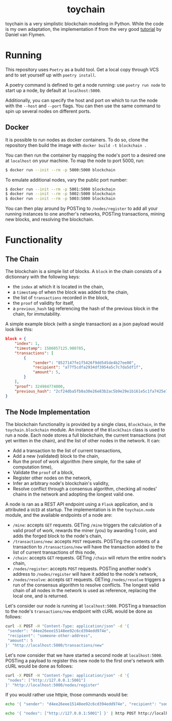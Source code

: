 <h1 align="center">
  <b>toychain</b>
</h1>

toychain is a very simplistic blockchain modeling in Python.
While the code is my own adaptation, the implementation if from the very good [tutorial][tutorial_link] by Daniel van Flymen.

# Running

This repository uses `Poetry` as a build tool.
Get a local copy through VCS and to set yourself up with `poetry install`.

A poetry command is defined to get a node running: use `poetry run node` to start up a node, by default at `localhost:5000`.

Additionally, you can specify the host and port on which to run the node with the `--host` and `--port` flags.
You can then use the same command to spin up several nodes on different ports.

## Docker

It is possible to run nodes as docker containers.
To do so, clone the repository then build the image with `docker build -t blockchain .`

You can then run the container by mapping the node's port to a desired one at `localhost` on your machine.
To map the node to port 5000, run:
```bash
$ docker run --init --rm -p 5000:5000 blockchain
```

To emulate additional nodes, vary the public port number:
```bash
$ docker run --init --rm -p 5001:5000 blockchain
$ docker run --init --rm -p 5002:5000 blockchain
$ docker run --init --rm -p 5003:5000 blockchain
```

You can then play around by POSTing to `/nodes/register` to add all your running instances to one another's networks, POSTing transactions, mining new blocks, and resolving the blockchain.

# Functionality

## The Chain

The blockchain is a simple list of blocks.
A `block` in the chain consists of a dictionnary with the following keys:
- the `index` at which it is located in the chain,
- a `timestamp` of when the block was added to the chain,
- the list of `transactions` recorded in the block,
- the `proof` of validity for itself,
- a `previous_hash` tag referencing the hash of the previous block in the chain, for immutability.

A simple example block (with a single transaction) as a json payload would look like this:
```json
block = {
    "index": 1,
    "timestamp": 1506057125.900785,
    "transactions": [
        {
            "sender": "8527147fe1f5426f9dd545de4b27ee00",
            "recipient": "a77f5cdfa2934df3954a5c7c7da5df1f",
            "amount": 5,
        }
    ],
    "proof": 324984774000,
    "previous_hash": "2cf24dba5fb0a30e26e83b2ac5b9e29e1b161e5c1fa7425e73043362938b9824"
}
```

## The Node Implementation

The blockchain functionality is provided by a single class, `BlockChain`, in the `toychain.blockchain` module.
An instance of the `BlockChain` class is used to run a node.
Each node stores a full blockchain, the current transactions (not yet written in the chain), and the list of other nodes in the network.
It can:
- Add a transaction to the list of current transactions,
- Add a new (validated) block to the chain,
- Run the proof of work algorithm (here simple, for the sake of computation time),
- Validate the `proof` of a block,
- Register other nodes on the network,
- Infer an arbitrary node's blockchain's validity,
- Resolve conflict through a consensus algorithm, checking all nodes' chains in the network and adopting the longest valid one.

A node is ran as a REST API endpoint using a `Flask` application, and is attributed a `UUID` at startup.
The implementation is in the `toychain.node` module, and the available endpoints of a node are:
- `/mine`: accepts `GET` requests. GETing `/mine` triggers the calculation of a valid proof of work, rewards the miner (you) by awarding 1 coin, and adds the forged block to the node's chain,
- `/transactions/new`: accepts `POST` requests. POSTing the contents of a transaction to `/transactions/new` will have the transaction added to the list of current transactions of this node,
- `/chain`: accepts `GET` requests. GETing `/chain` will return the entire node's chain,
- `/nodes/register`: accepts `POST` requests. POSTing another node's address to `/nodes/register` will have it added to the node's network,
- `/nodes/resolve`: accepts `GET` requests. GETing `/nodes/resolve` triggers a run of the consensus algorithm to resolve conflicts. The longest valid chain of all nodes in the network is used as reference, replacing the local one, and is returned.

Let's consider our node is running at `localhost:5000`.
POSTing a transaction to the node's `transactions/new` endpoint with cURL would be done as follows:
```bash
curl -X POST -H "Content-Type: application/json" -d '{
 "sender": "d4ee26eee15148ee92c6cd394edd974e",
 "recipient": "someone-other-address",
 "amount": 5
}' "http://localhost:5000/transactions/new"
```

Let's now consider that we have started a second node at `localhost:5000`.
POSTing a payload to register this new node to the first one's network with cURL would be done as follows:
```bash
curl -X POST -H "Content-Type: application/json" -d '{
 "nodes": ["http://127.0.0.1:5001"]
}' "http://localhost:5000/nodes/register"
```

If you would rather use httpie, those commands would be: 
```bash
echo '{ "sender": "d4ee26eee15148ee92c6cd394edd974e", "recipient": "someone-other-address", "amount": 5 }' | http POST http://localhost:5000/transactions/new
```
```bash
echo '{ "nodes": ["http://127.0.0.1:5001"] }' | http POST http://localhost:5000/nodes/register
```

[tutorial_link]: https://hackernoon.com/learn-blockchains-by-building-one-117428612f46